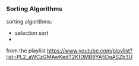 ### Sorting Algorithms 


sorting algorithms: 
- selection sort 
- 



from the playlist 
https://www.youtube.com/playlist?list=PL2_aWCzGMAwKedT2KfDMB9YA5DgASZb3U
